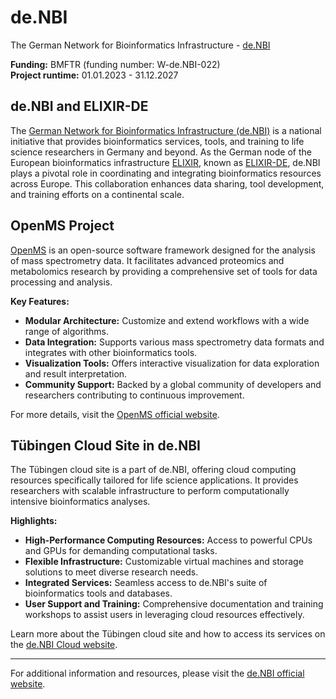 # de.NBI

The German Network for Bioinformatics Infrastructure - [de.NBI](https://www.denbi.de/)

**Funding:** BMFTR (funding number: W-de.NBI-022)\
**Project runtime:** 01.01.2023 - 31.12.2027

## de.NBI and ELIXIR-DE

The [German Network for Bioinformatics Infrastructure (de.NBI)](https://www.denbi.de/) is a national initiative that provides bioinformatics services, tools, and training to life science researchers in Germany and beyond. As the German node of the European bioinformatics infrastructure [ELIXIR](https://elixir-europe.org/), known as [ELIXIR-DE](https://www.elixir-germany.org/), de.NBI plays a pivotal role in coordinating and integrating bioinformatics resources across Europe. This collaboration enhances data sharing, tool development, and training efforts on a continental scale.

## OpenMS Project

[OpenMS](https://www.openms.de/) is an open-source software framework designed for the analysis of mass spectrometry data. It facilitates advanced proteomics and metabolomics research by providing a comprehensive set of tools for data processing and analysis.

**Key Features:**

- **Modular Architecture:** Customize and extend workflows with a wide range of algorithms.
- **Data Integration:** Supports various mass spectrometry data formats and integrates with other bioinformatics tools.
- **Visualization Tools:** Offers interactive visualization for data exploration and result interpretation.
- **Community Support:** Backed by a global community of developers and researchers contributing to continuous improvement.

For more details, visit the [OpenMS official website](https://www.openms.de/).

## Tübingen Cloud Site in de.NBI

The Tübingen cloud site is a part of de.NBI, offering cloud computing resources specifically tailored for life science applications. It provides researchers with scalable infrastructure to perform computationally intensive bioinformatics analyses.

**Highlights:**

- **High-Performance Computing Resources:** Access to powerful CPUs and GPUs for demanding computational tasks.
- **Flexible Infrastructure:** Customizable virtual machines and storage solutions to meet diverse research needs.
- **Integrated Services:** Seamless access to de.NBI's suite of bioinformatics tools and databases.
- **User Support and Training:** Comprehensive documentation and training workshops to assist users in leveraging cloud resources effectively.

Learn more about the Tübingen cloud site and how to access its services on the [de.NBI Cloud website](https://www.denbi.de/cloud).

---

For additional information and resources, please visit the [de.NBI official website](https://www.denbi.de/).
